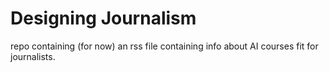 # Designing Journalism

repo containing (for now) an rss file containing info about AI courses fit for journalists. 
